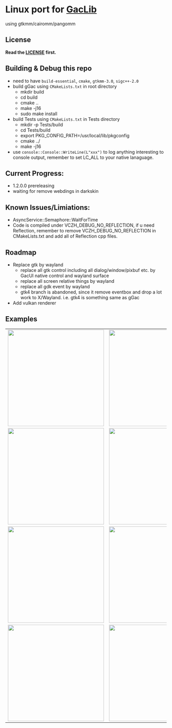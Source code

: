 # Linux port for [GacLib](http://www.gaclib.net)

using gtkmm/cairomm/pangomm

## License

**Read the [LICENSE](https://github.com/vczh-libraries/gGac/blob/master/LICENSE.md) first.**

## Building & Debug this repo

* need to have `build-essential`, `cmake`, `gtkmm-3.0`, `sigc++-2.0`
* build gGac using `CMakeLists.txt` in root directory 
  * mkdir build
  * cd build
  * cmake ..
  * make -j16
  * sudo make install
* build Tests using `CMakeLists.txt` in Tests directory
  * mkdir -p Tests/build
  * cd Tests/build
  * export PKG_CONFIG_PATH=/usr/local/lib/pkgconfig
  * cmake ../ 
  * make -j16
* use ```console::Console::WriteLine(L"xxx")``` to log anything interesting to console output, remember to set LC_ALL to your native lanaguage.

## Current Progress:
* 1.2.0.0 prereleasing
* waiting for remove webdings in darkskin

## Known Issues/Limiations:
* AsyncService::Semaphore::WaitForTime
* Code is compiled under VCZH_DEBUG_NO_REFLECTION, if u need Reflection, remember to remove VCZH_DEBUG_NO_REFLECTION in CMakeLists.txt and add all of Reflection cpp files.

## Roadmap
- Replace gtk by wayland
  - replace all gtk control including all dialog/window/pixbuf etc. by GacUI native control and wayland surface
  - replace all screen relative things by wayland
  - replace all gdk event by wayland
  - gtk4 branch is abandoned, since it remove eventbox and drop a lot work to X/Wayland. i.e. gtk4 is something same as gGac
- Add vulkan renderer

## Examples
|        |       |
|  ----  | ----  |
| <img name="helloworld" src="https://user-images.githubusercontent.com/1700820/214537578-eeb5e893-ed58-4e8a-bd39-60266f56fd8b.png" width="300px">  | <img name="mvvm" src="https://user-images.githubusercontent.com/1700820/214543772-e98a9741-bec3-4e25-af37-c47d2c27eab5.gif" width="300px"> |
| <img name="stack" src="https://user-images.githubusercontent.com/1700820/212236435-5c47a633-e3ca-4a3c-8e54-2dd4d02d8825.gif" width="300px"> | <img name="table" src="https://user-images.githubusercontent.com/1700820/212236583-2d756491-fc7f-4466-817d-f26bf0b76b45.png" width="300px"> |
| <img name="animation1" src="https://user-images.githubusercontent.com/1700820/214572219-8cf24ddf-7da3-42b4-8fc7-21f048679f88.gif" width="300px"> | <img name="animation2" src="https://user-images.githubusercontent.com/1700820/212237823-75ba77e7-b3f1-4e6c-9c97-e49ec5c18531.gif" width="300px">  |
|  <img name="editor" src="https://user-images.githubusercontent.com/1700820/212239463-45d09368-188c-4eca-8a84-2188bb2eaf1f.gif" width="300px"> | <img name="addressbook" src="https://user-images.githubusercontent.com/1700820/214573916-a99c7f52-4010-4b0d-993c-6b8f3e91f0b4.gif" width="300px">  |






